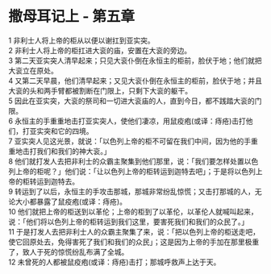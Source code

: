 # 撒母耳记上 - 第五章
  
 1 非利士人将上帝的柜从以便以谢扛到亚实突。  
 2 非利士人将上帝的柜扛进大衮的庙，安置在大衮的旁边。  
 3 第二天亚实突人清早起来；只见大衮仆倒在永恒主的柜前，脸伏于地；他们就把大衮立在原处。  
 4 又第二天早晨，他们清早起来；又见大衮仆倒在永恒主的柜前，脸伏于地；并且大衮的头和两手臂都被割断在门限上，只剩下大衮的躯干。  
 5 因此在亚实突，大衮的祭司和一切进大衮庙的人，直到今日，都不践踏大衮的门限。  
 6 永恒主的手重重地击打亚实突人，使他们凄凉，用鼠疫疱(或译：痔疮)击打他们，打亚实突和它的四境。  
 7 亚实突人见这光景，就说：「以色列上帝的柜不可留在我们中间，因为他的手重重地击打我们和我们的神大衮。」  
 8 他们就打发人去把非利士的众霸主聚集到他们那里，说：「我们要怎样处置以色列上帝的柜呢？」他们说：「让以色列上帝的柜转运到迦特去吧」；于是将以色列上帝的柜转运到迦特去。  
 9 转运到了以后，永恒主的手攻击那城，那城非常纷乱惊慌；又击打那城的人，无论大小都暴露了鼠疫疱(或译：痔疮)。  
 10 他们就把上帝的柜送到以革伦；上帝的柜到了以革伦，以革伦人就喊叫起来，说：「他们将以色列上帝的柜转运到我们这里，要害死我们和我们的众民了。」  
 11 于是打发人去把非利士人的众霸主聚集了来，说：「把以色列上帝的柜送走吧，使它回原处去，免得害死了我们和我们的众民」；这是因为上帝的手加在那里极重了，致人于死的惊慌纷乱布满了全城。  
 12 未曾死的人都被鼠疫疱(或译：痔疮)击打；那城呼救声上达于天。
